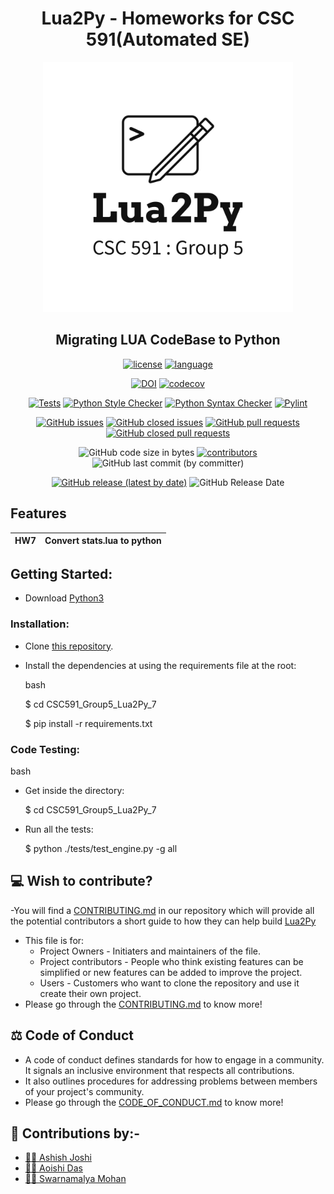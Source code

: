 
<div align="center"> 
  
# Lua2Py - Homeworks for CSC 591(Automated SE)
  
</div>

<p align="center">
  <img width="400" height="400" src="https://github.com/Aoishi28/CSC591_Group5_Lua2Py/blob/main/etc/img/logo.png">
</p>

<div align="center"> 
  
## Migrating LUA CodeBase to Python



[![license](https://img.shields.io/github/license/ashishjoshi2605/CSC591_Group5_Lua2Py_7?style=plastic)](https://github.com/ashishjoshi2605/CSC591_Group5_Lua2Py_7/blob/main/LICENSE.md)
[![language](https://img.shields.io/github/languages/top/ashishjoshi2605/CSC591_Group5_Lua2Py_7)](https://github.com/ashishjoshi2605/CSC591_Group5_Lua2Py_7/search?l=python)<br/>

[![DOI](https://zenodo.org/badge/616242544.svg)](https://zenodo.org/badge/latestdoi/616242544)
[![codecov](https://codecov.io/gh/ashishjoshi2605/CSC591_Group5_Lua2Py_7/branch/main/graph/badge.svg?token=YIoYTj1VLL)](https://codecov.io/gh/ashishjoshi2605/CSC591_Group5_Lua2Py_7)

[![Tests](https://github.com/ashishjoshi2605/CSC591_Group5_Lua2Py_7/actions/workflows/tests.yaml/badge.svg)](https://github.com/ashishjoshi2605/CSC591_Group5_Lua2Py_7/actions/workflows/tests.yaml)
[![Python Style Checker](https://github.com/ashishjoshi2605/CSC591_Group5_Lua2Py_7/actions/workflows/python_style_checker.yml/badge.svg)](https://github.com/swarnamalyamohan/CSC591_Group5_Lua2Py_5/actions/workflows/python_style_checker.yml)
[![Python Syntax Checker](https://github.com/ashishjoshi2605/CSC591_Group5_Lua2Py_7/actions/workflows/python_syntax_checker.yml/badge.svg)](https://github.comashishjoshi2605/CSC591_Group5_Lua2Py_7/actions/workflows/python_syntax_checker.yml)
[![Pylint](https://github.com/ashishjoshi2605/CSC591_Group5_Lua2Py_7/actions/workflows/pylint.yaml/badge.svg)](https://github.com/ashishjoshi2605/CSC591_Group5_Lua2Py_7/actions/workflows/pylint.yaml)

[![GitHub issues](https://img.shields.io/github/issues-raw/ashishjoshi2605/CSC591_Group5_Lua2Py_7?style=plastic)](https://github.com/ashishjoshi2605/CSC591_Group5_Lua2Py_7/issues)
[![GitHub closed issues](https://img.shields.io/github/issues-closed-raw/ashishjoshi2605/CSC591_Group5_Lua2Py_7?style=plastic)](https://github.com/ashishjoshi2605/CSC591_Group5_Lua2Py_7/issues?q=is%3Aissue+is%3Aclosed)
[![GitHub pull requests](https://img.shields.io/github/issues-pr-raw/ashishjoshi2605/CSC591_Group5_Lua2Py_7?style=plastic)](https://github.com/ashishjoshi2605/CSC591_Group5_Lua2Py_7/pulls)
[![GitHub closed pull requests](https://img.shields.io/github/issues-pr-closed-raw/ashishjoshi2605/CSC591_Group5_Lua2Py_7?style=plastic)](https://github.com/ashishjoshi2605/CSC591_Group5_Lua2Py_7/pulls?q=is%3Apr+is%3Aclosed)<br/>

![GitHub code size in bytes](https://img.shields.io/github/languages/code-size/ashishjoshi2605/CSC591_Group5_Lua2Py_7?style=plastic)
[![contributors](https://img.shields.io/github/contributors/ashishjoshi2605/CSC591_Group5_Lua2Py_7)](https://github.com/ashishjoshi2605/CSC591_Group5_Lua2Py_7/graphs/contributors?style=plastic)
![GitHub last commit (by committer)](https://img.shields.io/github/last-commit/ashishjoshi2605/CSC591_Group5_Lua2Py_7?style=plastic)<br/>

[![GitHub release (latest by date)](https://img.shields.io/github/v/release/ashishjoshi2605/CSC591_Group5_Lua2Py_7)](https://github.com/ashishjoshi2605/CSC591_Group5_Lua2Py_7/releases/tag/v1.0.0)
![GitHub Release Date](https://img.shields.io/github/release-date/ashishjoshi2605/CSC591_Group5_Lua2Py_7?style=plastic)<br/>
</div>

##  Features
| HW7 | Convert stats.lua to python |
|-----|:--------------------------:|

## Getting Started:

- Download [Python3](https://www.python.org/downloads/) 

### Installation:
    
   

  - Clone [this repository](https://github.com/ashishjoshi2605/CSC591_Group5_Lua2Py_7).

  - Install the dependencies at using the requirements file at the root:
    
    bash
    
    $ cd CSC591_Group5_Lua2Py_7
    
    $ pip install -r requirements.txt
    

### Code Testing:
  bash     
  - Get inside the directory:
        
    $ cd CSC591_Group5_Lua2Py_7
   
  - Run all the tests:
  
    $ python ./tests/test_engine.py -g all
    


## 💻 Wish to contribute?
-You will find a [CONTRIBUTING.md](https://github.com/ashishjoshi2605/CSC591_Group5_Lua2Py_7/blob/main/CONTRIBUTING.md) in our repository which will provide all the potential contributors a short guide to how they can help build [Lua2Py](https://github.com/ashishjoshi2605/CSC591_Group5_Lua2Py_7)
- This file is for:
  - Project Owners - Initiaters and maintainers of the file.
  - Project contributors - People who think existing features can be simplified or new features can be added to improve the project.
  - Users - Customers who want to clone the repository and use it create their own project.
- Please go through the [CONTRIBUTING.md](https://github.com/ashishjoshi2605/CSC591_Group5_Lua2Py_7/blob/main/CONTRIBUTING.md) to know more!

## ⚖️ Code of Conduct
- A code of conduct defines standards for how to engage in a community. It signals an inclusive environment that respects all contributions. 
- It also outlines procedures for addressing problems between members of your project's community.
- Please go through the [CODE_OF_CONDUCT.md](https://github.com/ashishjoshi2605/CSC591_Group5_Lua2Py_7/blob/main/CODE_OF_CONDUCT.md) to know more!




## 🤝 Contributions by:-
- [👨‍💻 Ashish Joshi](https://github.com/ashishjoshi2605)
- [👩‍💻 Aoishi Das](https://github.com/Aoishi28)
- [👩‍💻 Swarnamalya Mohan](https://github.com/swarnamalyamohan)
